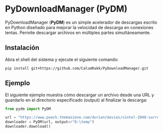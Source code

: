 # PyDownloadManager (PyDM)

PyDownloadManager (**PyDM**) es un simple acelerador de descargas escrito en Python diseñado para mejorar la velocidad de descarga en conexiones lentas. Permite descargar archivos en múltiples partes simultáneamente.

## Instalación

Abra el shell del sistema y ejecute el siguiente comando:

```shell
pip install git+https://github.com/CalumRakk/PyDownloadManager.git
```

## Ejemplo

El siguiente ejemplo muestra cómo descargar un archivo desde una URL y guardarlo en el directorio especificado (output) al finalizar la descarga:

```python
from pydm import PyDM

url = "https://www.peach.themazzone.com/durian/movies/sintel-2048-surround.mp4"
downloader = PyDM(url, output=r"D:\temp")
downloader.download()
```
